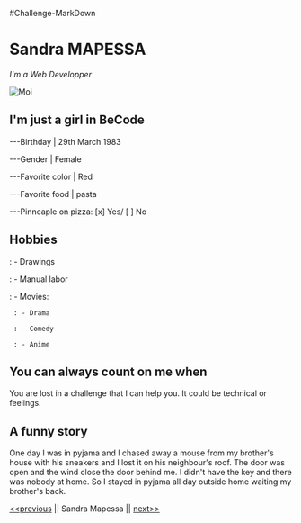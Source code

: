 #Challenge-MarkDown

# Sandra MAPESSA
*I'm a Web Developper*

![Moi](https://user-images.githubusercontent.com/89388284/130914421-d649e55b-cf1d-4e51-8fee-3fee71a50b86.jpg)

## **I'm just a girl in BeCode**

---Birthday | 29th March 1983

---Gender | Female

---Favorite color | Red

---Favorite food | pasta

---Pinneaple on pizza: [x] Yes/ [ ] No

## **Hobbies**
: - Drawings

: - Manual labor

: - Movies:

     : - Drama
  
     : - Comedy
  
     : - Anime

## **You can always count on me when**
You are lost in a challenge that I can help you. It could be technical or feelings.

## **A funny story**
One day I was in pyjama and I chased away a mouse from my brother's house with his sneakers and I lost it on his neighbour's roof. The door was open and the wind close the door behind me. I didn't have the key and there was nobody at home. So I stayed in pyjama all day outside home waiting my brother's back.

[<<previous](https://github.com/MichaelPwood) || Sandra Mapessa || [next>>]( )

